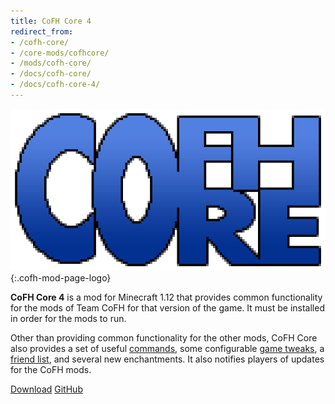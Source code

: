 ```yaml
---
title: CoFH Core 4
redirect_from:
- /cofh-core/
- /core-mods/cofhcore/
- /mods/cofh-core/
- /docs/cofh-core/
- /docs/cofh-core-4/
---
```


![CoFH Core logo](/assets/images/modlogos/cofh-core.png){:.cofh-mod-page-logo}


**CoFH Core 4** is a mod for Minecraft 1.12 that provides common functionality
for the mods of Team CoFH for that version of the game. It must be installed in
order for the mods to run.

Other than providing common functionality for the other mods, CoFH Core also
provides a set of useful [commands](/docs/1.12/cofh-core-4/commands/), some
configurable [game tweaks](/docs/1.12/cofh-core-4/tweaks/), a [friend
list](/docs/1.12/cofh-core-4/friend-list/), and several new enchantments. It also
notifies players of updates for the CoFH mods.


<div class="uk-margin-top uk-button-group">
    <a class="uk-button uk-button-large uk-button-success uk-text-bold" href="/downloads/">Download</a>
    <a class="uk-button uk-button-large" href="https://github.com/CoFH/CoFHCore">GitHub</a>
</div>

